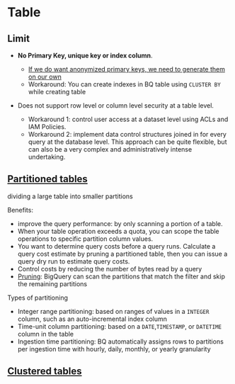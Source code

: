 # Table

## Limit
- **No Primary Key, unique key or index column**. 
  - [If we do want anonymized primary keys, we need to generate them on our own](https://nl.devoteam.com/expert-view/creating-anonymized-primary-keys-for-google-bigquery/)
  - Workaround: You can create indexes in BQ table using `CLUSTER BY` while creating table

- Does not support row level or column level security at a table level.
  - Workaround 1: control user access at a dataset level using ACLs and IAM Policies.
  - Workaround 2: implement data control structures joined in for every query at the database level. This approach can be quite flexible, but can also be a very complex and administratively intense undertaking.

## [Partitioned tables](https://cloud.google.com/bigquery/docs/partitioned-tables)
dividing a large table into smaller partitions

Benefits:
  - improve the query performance: by only scanning a portion of a table.
  - When your table operation exceeds a quota, you can scope the table operations to specific partition column values.
  - You want to determine query costs before a query runs. Calculate a query cost estimate by pruning a partitioned table, then you can issue a query dry run to estimate query costs.
  - Control costs by reducing the number of bytes read by a query
- [Pruning](https://cloud.google.com/bigquery/docs/querying-partitioned-tables):  BigQuery can scan the partitions that match the filter and skip the remaining partitions

Types of partitioning
  - Integer range partitioning: based on ranges of values in a `INTEGER` column, such as an auto-incremental index column
  - Time-unit column partitioning: based on a `DATE`,`TIMESTAMP`, or `DATETIME` column in the table
  - Ingestion time partitioning: BQ automatically assigns rows to partitions per ingestion time with hourly, daily, monthly, or yearly granularity

## [Clustered tables](https://cloud.google.com/bigquery/docs/clustered-tables)


